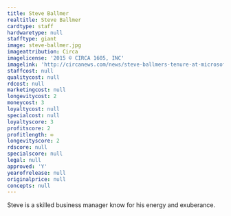 ```yaml
---
title: Steve Ballmer
realtitle: Steve Ballmer
cardtype: staff
hardwaretype: null
stafftype: giant
image: steve-ballmer.jpg
imageattribution: Circa
imagelicense: '2015 © CIRCA 1605, INC'
imagelink: 'http://circanews.com/news/steve-ballmers-tenure-at-microsoft'
staffcost: null
qualitycost: null
rdcost: null
marketingcost: null
longevitycost: 2
moneycost: 3
loyaltycost: null
specialcost: null
loyaltyscore: 3
profitscore: 2
profitlength: ∞
longevityscore: 2
rdscore: null
specialscore: null
legal: null
approved: 'Y'
yearofrelease: null
originalprice: null
concepts: null
---
```


Steve is a skilled business manager know for his energy and exuberance.
